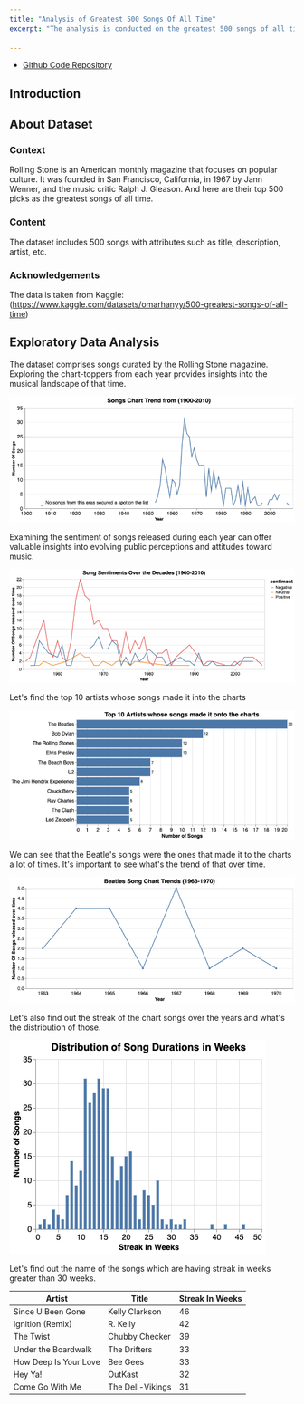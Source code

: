 ```yaml
---
title: "Analysis of Greatest 500 Songs Of All Time"
excerpt: "The analysis is conducted on the greatest 500 songs of all time. The dataset is taken from Kaggle.<br/>"

---
```



- [Github Code Repository](https://github.com/akankshasharmadid/500GreatestSongsOfAllTime)

## Introduction



## About Dataset

### Context
Rolling Stone is an American monthly magazine that focuses on popular culture. It was founded in San Francisco, California, in 1967 by Jann Wenner, and the music critic Ralph J. Gleason. And here are their top 500 picks as the greatest songs of all time.

### Content
The dataset includes 500 songs with attributes such as title, description, artist, etc.

### Acknowledgements
The data is taken from Kaggle: (https://www.kaggle.com/datasets/omarhanyy/500-greatest-songs-of-all-time)

## Exploratory Data Analysis

The dataset comprises songs curated by the Rolling Stone magazine. Exploring the chart-toppers from each year provides insights into the musical landscape of that time.

![Songs Trend Over Years](/images/SongChartTrend.png)


Examining the sentiment of songs released during each year can offer valuable insights into evolving public perceptions and attitudes toward music.


![Songs Trend Over Years](/images/SongSentimentOverYears.png)

Let's find the top 10 artists whose songs made it into the charts

![Top 10 Artist whose song made it onto the charts](/images/Top10Artist.png)

We can see that the Beatle's songs were the ones that made it to the charts a lot of times. It's important to see what's the trend of that over time. 

![Beatles Song Chart Trend](/images/BeatlesSongTrend.png)

Let's also find out the streak of the chart songs over the years and what's the distribution of those. 


![Streak in Weeks](/images/StreakinWeeks.png)

Let's find out the name of the songs which are having streak in weeks greater than 30 weeks. 


| Artist                | Title            | Streak In Weeks |
|-----------------------|------------------|-----------------|
| Since U Been Gone     | Kelly Clarkson   | 46              |
| Ignition (Remix)      | R. Kelly         | 42              |
| The Twist             | Chubby Checker   | 39              |
| Under the Boardwalk   | The Drifters     | 33              |
| How Deep Is Your Love | Bee Gees         | 33              |
| Hey Ya!               | OutKast          | 32              |
| Come Go With Me       | The Dell-Vikings | 31              |
